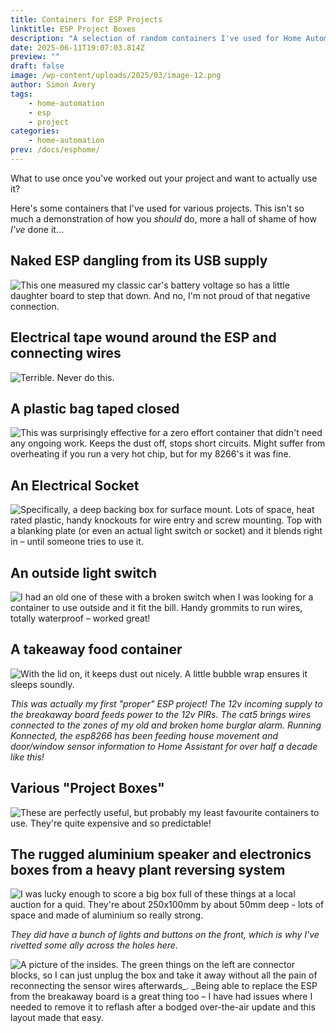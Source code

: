```yaml
---
title: Containers for ESP Projects
linktitle: ESP Project Boxes
description: "A selection of random containers I've used for Home Automation projects"
date: 2025-06-11T19:07:03.814Z
preview: ""
draft: false
image: /wp-content/uploads/2025/03/image-12.png
author: Simon Avery
tags: 
    - home-automation
    - esp 
    - project
categories:     
    - home-automation
prev: /docs/esphome/    
---
```



What to use once you've worked out your project and want to actually use it?

Here's some containers that I've used for various projects. This isn't so much a demonstration of how you *should* do, more a hall of shame of how *I've* done it...

## Naked ESP dangling from its USB supply

![This one measured my classic car's battery voltage so has a little daughter board to step that down. And no, I'm not proud of that negative connection.](1.png)

## Electrical tape wound around the ESP and connecting wires  
![Terrible. Never do this.](2.png)


## A plastic bag taped closed 

![This was surprisingly effective for a zero effort container that didn't need any ongoing work. Keeps the dust off, stops short circuits. Might suffer from overheating if you run a very hot chip, but for my 8266's it was fine.](3.png)

## An Electrical Socket 

![Specifically, a deep backing box for surface mount. Lots of space, heat rated plastic, handy knockouts for wire entry and screw mounting. Top with a blanking plate (or even an actual light switch or socket) and it blends right in &#8211; until someone tries to use it.](4.png)

## An outside light switch

![I had an old one of these with a broken switch when I was looking for a container to use outside and it fit the bill. Handy grommits to run wires, totally waterproof &#8211; worked great!](5.png)

## A takeaway food container 

![With the lid on, it keeps dust out nicely. A little bubble wrap ensures it sleeps soundly.](6.png)

*This was actually my first "proper" ESP project! The 12v incoming supply to the breakaway board feeds power to the 12v PIRs. The cat5 brings wires connected to the zones of my old and broken home burglar alarm. Running Konnected, the esp8266 has been feeding house movement and door/window sensor information to Home Assistant for over half a decade like this!*

## Various "Project Boxes"

![These are perfectly useful, but probably my least favourite containers to use. They're quite expensive and *so* predictable!](7.png)

## The rugged aluminium speaker and electronics boxes from a heavy plant reversing system

![I was lucky enough to score a big box full of these things at a local auction for a quid. They're about 250x100mm by about 50mm deep - lots of space and made of aluminium so really strong.](8.png) 

*They did have a bunch of lights and buttons on the front, which is why I've rivetted some ally across the holes here.*

![A picture of the insides. The green things on the left are connector blocks, so I can just unplug the box and take it away without all the pain of reconnecting the sensor wires afterwards_. _Being able to replace the ESP from the breakaway board is a great thing too &#8211; I have had issues where I needed to remove it to reflash after a bodged over-the-air update and this layout made that easy.](9.png)

